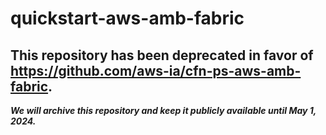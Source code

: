 # quickstart-aws-amb-fabric 
## This repository has been deprecated in favor of https://github.com/aws-ia/cfn-ps-aws-amb-fabric. 
***We will archive this repository and keep it publicly available until May 1, 2024.***
